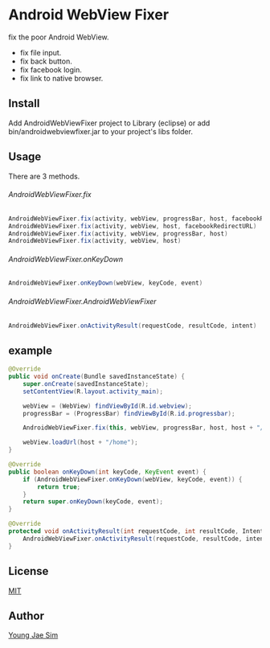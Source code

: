 # Android WebView Fixer
fix the poor Android WebView.
* fix file input.
* fix back button.
* fix facebook login.
* fix link to native browser.

## Install
Add AndroidWebViewFixer project to Library (eclipse) or add  bin/androidwebviewfixer.jar to your project's libs folder.

## Usage
There are 3 methods.
###### AndroidWebViewFixer.fix
```java
AndroidWebViewFixer.fix(activity, webView, progressBar, host, facebookRedirectURL)
AndroidWebViewFixer.fix(activity, webView, host, facebookRedirectURL)
AndroidWebViewFixer.fix(activity, webView, progressBar, host)
AndroidWebViewFixer.fix(activity, webView, host)
```

###### AndroidWebViewFixer.onKeyDown
```java
AndroidWebViewFixer.onKeyDown(webView, keyCode, event)
```

###### AndroidWebViewFixer.AndroidWebViewFixer
```java
AndroidWebViewFixer.onActivityResult(requestCode, resultCode, intent)
```

## example
```java
@Override
public void onCreate(Bundle savedInstanceState) {
    super.onCreate(savedInstanceState);
    setContentView(R.layout.activity_main);

    webView = (WebView) findViewById(R.id.webview);
    progressBar = (ProgressBar) findViewById(R.id.progressbar);

    AndroidWebViewFixer.fix(this, webView, progressBar, host, host + "/home");

    webView.loadUrl(host + "/home");
}

@Override
public boolean onKeyDown(int keyCode, KeyEvent event) {
    if (AndroidWebViewFixer.onKeyDown(webView, keyCode, event)) {
        return true;
    }
    return super.onKeyDown(keyCode, event);
}

@Override
protected void onActivityResult(int requestCode, int resultCode, Intent intent) {
    AndroidWebViewFixer.onActivityResult(requestCode, resultCode, intent);
}
```

## License
[MIT](LICENSE)

## Author
[Young Jae Sim](https://github.com/Hanul)
